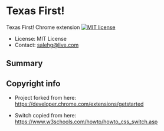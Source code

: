 # Texas First!
Texas First! Chrome extension
[![MIT license](https://img.shields.io/badge/license-MIT-lightgrey.svg)](https://raw.githubusercontent.com/harvard-ios/assignment-5-almto3/master/LICENSE.txt)
* License: MIT License
* Contact: salehg@live.com

## Summary

## Copyright info
  * Project forked from here:
    https://developer.chrome.com/extensions/getstarted

  * Switch copied from here:
    https://www.w3schools.com/howto/howto_css_switch.asp
